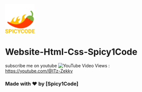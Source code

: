 ![Watch Me][def]
# Website-Html-Css-Spicy1Code
subscribe me on youtube ![YouTube Video Views](https://img.shields.io/youtube/views/Y?style=social) : https://youtube.com/@ITz-Zekky

### Made with ❤️ by [Spicy1Code]

[def]: ./img/icons8-chili-pepper-96.png
